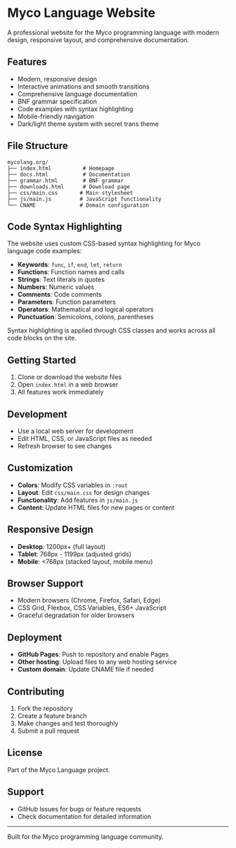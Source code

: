 # Myco Language Website

A professional website for the Myco programming language with modern design, responsive layout, and comprehensive documentation.

## Features

- Modern, responsive design
- Interactive animations and smooth transitions
- Comprehensive language documentation
- BNF grammar specification
- Code examples with syntax highlighting
- Mobile-friendly navigation
- Dark/light theme system with secret trans theme

## File Structure

```
mycolang.org/
├── index.html          # Homepage
├── docs.html           # Documentation
├── grammar.html        # BNF grammar
├── downloads.html      # Download page
├── css/main.css       # Main stylesheet
├── js/main.js         # JavaScript functionality
└── CNAME              # Domain configuration
```

## Code Syntax Highlighting

The website uses custom CSS-based syntax highlighting for Myco language code examples:

- **Keywords**: `func`, `if`, `end`, `let`, `return`
- **Functions**: Function names and calls
- **Strings**: Text literals in quotes
- **Numbers**: Numeric values
- **Comments**: Code comments
- **Parameters**: Function parameters
- **Operators**: Mathematical and logical operators
- **Punctuation**: Semicolons, colons, parentheses

Syntax highlighting is applied through CSS classes and works across all code blocks on the site.

## Getting Started

1. Clone or download the website files
2. Open `index.html` in a web browser
3. All features work immediately

## Development

- Use a local web server for development
- Edit HTML, CSS, or JavaScript files as needed
- Refresh browser to see changes

## Customization

- **Colors**: Modify CSS variables in `:root`
- **Layout**: Edit `css/main.css` for design changes
- **Functionality**: Add features in `js/main.js`
- **Content**: Update HTML files for new pages or content

## Responsive Design

- **Desktop**: 1200px+ (full layout)
- **Tablet**: 768px - 1199px (adjusted grids)
- **Mobile**: <768px (stacked layout, mobile menu)

## Browser Support

- Modern browsers (Chrome, Firefox, Safari, Edge)
- CSS Grid, Flexbox, CSS Variables, ES6+ JavaScript
- Graceful degradation for older browsers

## Deployment

- **GitHub Pages**: Push to repository and enable Pages
- **Other hosting**: Upload files to any web hosting service
- **Custom domain**: Update CNAME file if needed

## Contributing

1. Fork the repository
2. Create a feature branch
3. Make changes and test thoroughly
4. Submit a pull request

## License

Part of the Myco Language project.

## Support

- GitHub Issues for bugs or feature requests
- Check documentation for detailed information

---

Built for the Myco programming language community.
